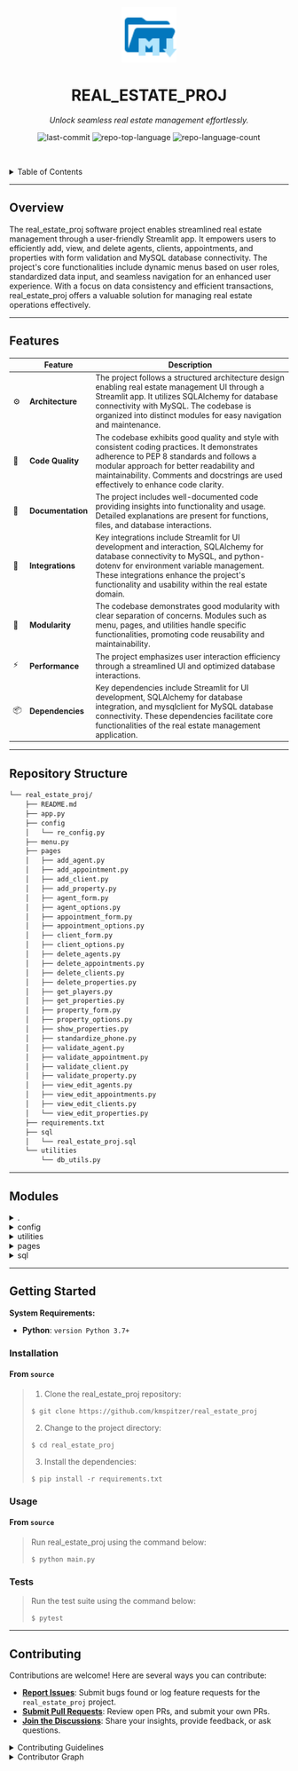 <p align="center">
  <img src="https://raw.githubusercontent.com/PKief/vscode-material-icon-theme/ec559a9f6bfd399b82bb44393651661b08aaf7ba/icons/folder-markdown-open.svg" width="100" alt="project-logo">
</p>
<p align="center">
    <h1 align="center">REAL_ESTATE_PROJ</h1>
</p>
<p align="center">
    <em>Unlock seamless real estate management effortlessly.</em>
</p>
<p align="center">
	<img src="https://img.shields.io/github/last-commit/kmspitzer/real_estate_proj?style=default&logo=git&logoColor=white&color=0080ff" alt="last-commit">
	<img src="https://img.shields.io/github/languages/top/kmspitzer/real_estate_proj?style=default&color=0080ff" alt="repo-top-language">
	<img src="https://img.shields.io/github/languages/count/kmspitzer/real_estate_proj?style=default&color=0080ff" alt="repo-language-count">
<p>
<p align="center">
	<!-- default option, no dependency badges. -->
</p>

<br><!-- TABLE OF CONTENTS -->
<details>
  <summary>Table of Contents</summary><br>

- [ Overview](#-overview)
- [ Features](#-features)
- [ Repository Structure](#-repository-structure)
- [ Modules](#-modules)
- [ Getting Started](#-getting-started)
  - [ Installation](#-installation)
  - [ Usage](#-usage)

</details>
<hr>

##  Overview

The real_estate_proj software project enables streamlined real estate management through a user-friendly Streamlit app. It empowers users to efficiently add, view, and delete agents, clients, appointments, and properties with form validation and MySQL database connectivity. The project's core functionalities include dynamic menus based on user roles, standardized data input, and seamless navigation for an enhanced user experience. With a focus on data consistency and efficient transactions, real_estate_proj offers a valuable solution for managing real estate operations effectively.

---

##  Features

|    |   Feature         | Description |
|----|-------------------|---------------------------------------------------------------|
| ⚙️  | **Architecture**  | The project follows a structured architecture design enabling real estate management UI through a Streamlit app. It utilizes SQLAlchemy for database connectivity with MySQL. The codebase is organized into distinct modules for easy navigation and maintenance. |
| 🔩 | **Code Quality**  | The codebase exhibits good quality and style with consistent coding practices. It demonstrates adherence to PEP 8 standards and follows a modular approach for better readability and maintainability. Comments and docstrings are used effectively to enhance code clarity. |
| 📄 | **Documentation** | The project includes well-documented code providing insights into functionality and usage. Detailed explanations are present for functions, files, and database interactions. |
| 🔌 | **Integrations**  | Key integrations include Streamlit for UI development and interaction, SQLAlchemy for database connectivity to MySQL, and python-dotenv for environment variable management. These integrations enhance the project's functionality and usability within the real estate domain. |
| 🧩 | **Modularity**    | The codebase demonstrates good modularity with clear separation of concerns. Modules such as menu, pages, and utilities handle specific functionalities, promoting code reusability and maintainability. |
| ⚡️  | **Performance**   | The project emphasizes user interaction efficiency through a streamlined UI and optimized database interactions. |
| 📦 | **Dependencies**  | Key dependencies include Streamlit for UI development, SQLAlchemy for database integration, and mysqlclient for MySQL database connectivity. These dependencies facilitate core functionalities of the real estate management application. |

---

##  Repository Structure

```sh
└── real_estate_proj/
    ├── README.md
    ├── app.py
    ├── config
    │   └── re_config.py
    ├── menu.py
    ├── pages
    │   ├── add_agent.py
    │   ├── add_appointment.py
    │   ├── add_client.py
    │   ├── add_property.py
    │   ├── agent_form.py
    │   ├── agent_options.py
    │   ├── appointment_form.py
    │   ├── appointment_options.py
    │   ├── client_form.py
    │   ├── client_options.py
    │   ├── delete_agents.py
    │   ├── delete_appointments.py
    │   ├── delete_clients.py
    │   ├── delete_properties.py
    │   ├── get_players.py
    │   ├── get_properties.py
    │   ├── property_form.py
    │   ├── property_options.py
    │   ├── show_properties.py
    │   ├── standardize_phone.py
    │   ├── validate_agent.py
    │   ├── validate_appointment.py
    │   ├── validate_client.py
    │   ├── validate_property.py
    │   ├── view_edit_agents.py
    │   ├── view_edit_appointments.py
    │   ├── view_edit_clients.py
    │   └── view_edit_properties.py
    ├── requirements.txt
    ├── sql
    │   └── real_estate_proj.sql
    └── utilities
        └── db_utils.py
```

---

##  Modules

<details closed><summary>.</summary>

| File                                                                                           | Summary                                                                                                                                                                                                                                                                                                                    |
| ---                                                                                            | ---                                                                                                                                                                                                                                                                                                                        |
| [requirements.txt](https://github.com/kmspitzer/real_estate_proj/blob/master/requirements.txt) | Enables real estate management UI through a Streamlit app. Facilitates adding, viewing, and deleting agents, clients, appointments, and properties. Implements form validation and database connectivity using SQLAlchemy and MySQL.                                                                                       |
| [menu.py](https://github.com/kmspitzer/real_estate_proj/blob/master/menu.py)                   | Defines navigation menus based on user roles in a real estate app. Ensures authenticated users access relevant features like managing agents, clients, properties, and appointments. Implements user redirection if not logged in. Encourages seamless user experience while navigating through different functionalities. |
| [app.py](https://github.com/kmspitzer/real_estate_proj/blob/master/app.py)                     | Defines entry point, sets user role, and renders dynamic menu for a real estate system. Allows users to select roles and navigate menu options. Facilitates smooth interaction within the system.                                                                                                                          |

</details>

<details closed><summary>config</summary>

| File                                                                                          | Summary                                                                                                                                        |
| ---                                                                                           | ---                                                                                                                                            |
| [re_config.py](https://github.com/kmspitzer/real_estate_proj/blob/master/config/re_config.py) | States, statuses, property types, and outcomes. Supports data consistency and selection options across the real estate projects UI components. |

</details>

<details closed><summary>utilities</summary>

| File                                                                                           | Summary                                                                                                                                                                                                                                                                                                                                 |
| ---                                                                                            | ---                                                                                                                                                                                                                                                                                                                                     |
| [db_utils.py](https://github.com/kmspitzer/real_estate_proj/blob/master/utilities/db_utils.py) | This `db_utils.py` file in the `real_estate_proj` repository serves as a key utility component for managing interactions with the projects database. It encapsulates functions and methods related to handling database operations efficiently across various parts of the application, ensuring smooth and reliable data transactions. |

</details>

<details closed><summary>pages</summary>

| File                                                                                                                   | Summary                                                                                                                                                                                                                                                                                                  |
| ---                                                                                                                    | ---                                                                                                                                                                                                                                                                                                      |
| [get_players.py](https://github.com/kmspitzer/real_estate_proj/blob/master/pages/get_players.py)                       | Retrieves player data from the database, concatenates first and last names, generates a list of names, and creates a mapping of player IDs to names. Enhances data retrieval functionality in the real estate project for improved user experience.                                                      |
| [add_property.py](https://github.com/kmspitzer/real_estate_proj/blob/master/pages/add_property.py)                     | Enables adding property details through a streamlined form in the real_estate_proj web app. Facilitates input of address, pricing, type, agent, and other property specifics, enhancing user experience and efficiency.                                                                                  |
| [client_form.py](https://github.com/kmspitzer/real_estate_proj/blob/master/pages/client_form.py)                       | Enables user interactions to add or edit client details with validation and database updates. Implements form inputs for client data like name, budget, address, phone, status, agent association, and validation checks. Displays success/error messages based on database operations.                  |
| [show_properties.py](https://github.com/kmspitzer/real_estate_proj/blob/master/pages/show_properties.py)               | Displays properties in client view within the real estate project. Retrieves and showcases property information from the database using Streamlit. Integrated within the menu for authenticated access.                                                                                                  |
| [appointment_options.py](https://github.com/kmspitzer/real_estate_proj/blob/master/pages/appointment_options.py)       | Manages appointment operations through the appointment hub menu. Displays the Appointments title using Streamlit. Accesses functions from the appointment menu and database utilities for seamless navigation and data retrieval in the real estate project's Streamlit app.                             |
| [appointment_form.py](https://github.com/kmspitzer/real_estate_proj/blob/master/pages/appointment_form.py)             | Enables creating or editing appointments by selecting agent, client, property, date, time, and outcome. Validates input, maps names to IDs, stores data in the database, and provides success or error messages.                                                                                         |
| [standardize_phone.py](https://github.com/kmspitzer/real_estate_proj/blob/master/pages/standardize_phone.py)           | Standardizes phone numbers in the real estate project database by applying a uniform format. Parses input digits and formats them into a specified structure. Raises an error for invalid phone number lengths.                                                                                          |
| [get_properties.py](https://github.com/kmspitzer/real_estate_proj/blob/master/pages/get_properties.py)                 | Retrieves and formats property data from the database as foreign keys. Creates concatenated property addresses and a mapping of property IDs to addresses for reference within the real_estate_proj repository architecture.                                                                             |
| [view_edit_properties.py](https://github.com/kmspitzer/real_estate_proj/blob/master/pages/view_edit_properties.py)     | Displays property details for editing, validates input fields, and updates property records in the database. Supports data retrieval and submission with error handling.                                                                                                                                 |
| [agent_options.py](https://github.com/kmspitzer/real_estate_proj/blob/master/pages/agent_options.py)                   | Displays agent hub in the real estate project, allowing users to navigate agent-related actions. Integrates with the menu system and database utilities for seamless functionality.                                                                                                                      |
| [delete_agents.py](https://github.com/kmspitzer/real_estate_proj/blob/master/pages/delete_agents.py)                   | Deletes agents, showcasing and deleting records from the agents table in the database. Displays agent data, prompts for agent ID input, and enables deletion. Alerts on successful deletion and error occurrence.                                                                                        |
| [view_edit_clients.py](https://github.com/kmspitzer/real_estate_proj/blob/master/pages/view_edit_clients.py)           | Enables updating client information in a real estate app. Validates and processes user input to update client details in the database. Handles errors and provides feedback for successful updates.                                                                                                      |
| [view_edit_agents.py](https://github.com/kmspitzer/real_estate_proj/blob/master/pages/view_edit_agents.py)             | Enables viewing and editing agent details. Displays agents information, allows updates, and performs validation before database updates. Ensures accurate data input with standardized phone number format and verification for required fields.                                                         |
| [agent_form.py](https://github.com/kmspitzer/real_estate_proj/blob/master/pages/agent_form.py)                         | Facilitates agent data management through a user-friendly form for adding or editing agent details. Validates form input, standardizes phone numbers, and inserts records into the database. Provides feedback on successful agent additions.                                                            |
| [property_form.py](https://github.com/kmspitzer/real_estate_proj/blob/master/pages/property_form.py)                   | Enables property data entry and modification with user validation. Features interactive form elements for address, pricing, property details, agent association, and market dates. Executes database inserts based on user actions. Provides success and error feedback for property additions or edits. |
| [validate_appointment.py](https://github.com/kmspitzer/real_estate_proj/blob/master/pages/validate_appointment.py)     | Validates appointment data fields ensuring completeness before database insertion.                                                                                                                                                                                                                       |
| [validate_property.py](https://github.com/kmspitzer/real_estate_proj/blob/master/pages/validate_property.py)           | Validates property data fields including address, ZIP, price, type, characteristics, year built, and agent. Ensures correct formatting and required fields, converting values for database compatibility. Any errors return specific messages to prompt corrections.                                     |
| [validate_agent.py](https://github.com/kmspitzer/real_estate_proj/blob/master/pages/validate_agent.py)                 | First name, last name, address, city, state, zip code, and phone number format. Ensures completeness and correctness for each field, returning error messages as needed. Helps maintain data quality within the real estate project application.                                                         |
| [client_options.py](https://github.com/kmspitzer/real_estate_proj/blob/master/pages/client_options.py)                 | Manages client operations by displaying a client hub menu and client title.-Integrates client interactions seamlessly within the real estate project.                                                                                                                                                    |
| [add_appointment.py](https://github.com/kmspitzer/real_estate_proj/blob/master/pages/add_appointment.py)               | Enables adding appointments through a streamlined UI flow. Displays the sidebar navigation and a form to input appointment details. Integrates with database utilities for seamless data handling within the real estate project repository structure.                                                   |
| [add_client.py](https://github.com/kmspitzer/real_estate_proj/blob/master/pages/add_client.py)                         | Manages addition of new client data through sidebar navigation in the real estate app. Displays client form for input fields and leverages database utilities for seamless integration.                                                                                                                  |
| [delete_clients.py](https://github.com/kmspitzer/real_estate_proj/blob/master/pages/delete_clients.py)                 | Displays and handles client deletion in the real estate app. Retrieves client data and prompts user to enter client ID for deletion. Notifies success or failure to delete client from the database.                                                                                                     |
| [validate_client.py](https://github.com/kmspitzer/real_estate_proj/blob/master/pages/validate_client.py)               | Validates client data input for completeness and correctness in the real estate project. Checks for required fields, handles special cases like budget input, and ensures data format consistency for smooth processing within the application architecture.                                             |
| [view_edit_appointments.py](https://github.com/kmspitzer/real_estate_proj/blob/master/pages/view_edit_appointments.py) | Updates and validates existing appointment details in the real estate project, displaying agent, client, and property information dynamically. Enables database record editing upon successful form submission, providing feedback on the update status.                                                 |
| [delete_properties.py](https://github.com/kmspitzer/real_estate_proj/blob/master/pages/delete_properties.py)           | Enables deleting properties in real estate project. Displays property list, allows selecting property ID, and triggers deletion with a success message or error prompt. Interacts with the database for deletion functionality.                                                                          |
| [add_agent.py](https://github.com/kmspitzer/real_estate_proj/blob/master/pages/add_agent.py)                           | Implements an agent creation form with a sidebar navigation in a real estate project app. Displays fields for user input, including name, address, contact details, and start date. Integrated with database utilities and predefined state list for efficient data management.                          |
| [property_options.py](https://github.com/kmspitzer/real_estate_proj/blob/master/pages/property_options.py)             | Manages property operations through a menu interface in the real_estate_proj repository. Presents property information and functionalities via Streamlit.                                                                                                                                                |
| [delete_appointments.py](https://github.com/kmspitzer/real_estate_proj/blob/master/pages/delete_appointments.py)       | Manages deletion of appointments from a database. Presents appointment details for deletion and handles user input. Displays success or error messages. Integrated within the real_estate_proj repos modular architecture for streamlined real estate management.                                        |

</details>

<details closed><summary>sql</summary>

| File                                                                                                       | Summary                                                                                                                                                                                                                                                           |
| ---                                                                                                        | ---                                                                                                                                                                                                                                                               |
| [real_estate_proj.sql](https://github.com/kmspitzer/real_estate_proj/blob/master/sql/real_estate_proj.sql) | Defines MySQL tables for agents, properties, clients, and appointments with attributes and relationships in the real_estate_proj database. Supports structured data storage and efficient querying for real estate management functionalities in the application. |

</details>

---

##  Getting Started

**System Requirements:**

* **Python**: `version Python 3.7+`

###  Installation

<h4>From <code>source</code></h4>

> 1. Clone the real_estate_proj repository:
>
> ```console
> $ git clone https://github.com/kmspitzer/real_estate_proj
> ```
>
> 2. Change to the project directory:
> ```console
> $ cd real_estate_proj
> ```
>
> 3. Install the dependencies:
> ```console
> $ pip install -r requirements.txt
> ```

###  Usage

<h4>From <code>source</code></h4>

> Run real_estate_proj using the command below:
> ```console
> $ python main.py
> ```

###  Tests

> Run the test suite using the command below:
> ```console
> $ pytest
> ```


---

##  Contributing

Contributions are welcome! Here are several ways you can contribute:

- **[Report Issues](https://github.com/kmspitzer/real_estate_proj/issues)**: Submit bugs found or log feature requests for the `real_estate_proj` project.
- **[Submit Pull Requests](https://github.com/kmspitzer/real_estate_proj/blob/main/CONTRIBUTING.md)**: Review open PRs, and submit your own PRs.
- **[Join the Discussions](https://github.com/kmspitzer/real_estate_proj/discussions)**: Share your insights, provide feedback, or ask questions.

<details closed>
<summary>Contributing Guidelines</summary>

1. **Fork the Repository**: Start by forking the project repository to your github account.
2. **Clone Locally**: Clone the forked repository to your local machine using a git client.
   ```sh
   git clone https://github.com/kmspitzer/real_estate_proj
   ```
3. **Create a New Branch**: Always work on a new branch, giving it a descriptive name.
   ```sh
   git checkout -b new-feature-x
   ```
4. **Make Your Changes**: Develop and test your changes locally.
5. **Commit Your Changes**: Commit with a clear message describing your updates.
   ```sh
   git commit -m 'Implemented new feature x.'
   ```
6. **Push to github**: Push the changes to your forked repository.
   ```sh
   git push origin new-feature-x
   ```
7. **Submit a Pull Request**: Create a PR against the original project repository. Clearly describe the changes and their motivations.
8. **Review**: Once your PR is reviewed and approved, it will be merged into the main branch. Congratulations on your contribution!
</details>

<details closed>
<summary>Contributor Graph</summary>
<br>
<p align="center">
   <a href="https://github.com{/kmspitzer/real_estate_proj/}graphs/contributors">
      <img src="https://contrib.rocks/image?repo=kmspitzer/real_estate_proj">
   </a>
</p>
</details>
